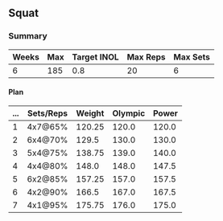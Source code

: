 ## Squat

### Summary

Weeks | Max | Target INOL | Max Reps | Max Sets
--- | --- | --- | --- | ---
6 | 185 | 0.8 | 20 | 6

#### Plan

 ... | Sets/Reps | Weight | Olympic | Power
--- | --- | --- | --- | ---
1 | 4x7@65% | 120.25 | 120.0 | 120.0
2 | 6x4@70% | 129.5 | 130.0 | 130.0
3 | 5x4@75% | 138.75 | 139.0 | 140.0
4 | 4x4@80% | 148.0 | 148.0 | 147.5
5 | 6x2@85% | 157.25 | 157.0 | 157.5
6 | 4x2@90% | 166.5 | 167.0 | 167.5
7 | 4x1@95% | 175.75 | 176.0 | 175.0

